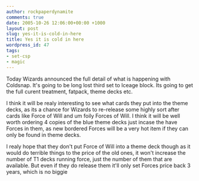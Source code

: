 ```yaml
---
author: rockpaperdynamite
comments: true
date: 2005-10-26 12:06:00+00:00 +1000
layout: post
slug: yes-it-is-cold-in-here
title: Yes it is cold in here
wordpress_id: 47
tags:
- set-csp
- magic
---
```


Today Wizards announced the full detail of what is happening with Coldsnap. It's going to be long lost third set to Iceage block. Its going to get the full curent treatment, fatpack, theme decks etc.

I think it will be realy interesting to see what cards they put into the theme decks, as its a chance for Wizards to re-release some highly sort after cards like Force of Will and um foily Forces of Will. I think it will be well worth ordering 4 copies of the blue theme decks just incase the have Forces in them, as new bordered Forces will be a very hot item if they can only be found in theme decks.

I realy hope that they don't put Force of Will into a theme deck though as it would do terrible things to the price of the old ones, it won't increase the number of T1 decks running force, just the number of them that are available. But even if they do release them it'll only set Forces price back 3 years, which is no biggie
